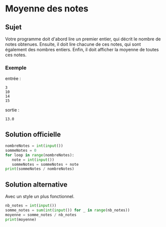 # Moyenne des notes

## Sujet

 Votre programme doit d'abord lire un premier entier, qui décrit le nombre de notes obtenues. Ensuite, il doit lire chacune de ces notes, qui sont également des nombres entiers. Enfin, il doit afficher la moyenne de toutes ces notes.

### Exemple

entrée :

    3
    10
    14
    15

sortie :

    13.0

## Solution officielle

```python
nombreNotes = int(input())
sommeNotes = 0
for loop in range(nombreNotes):
   note = int(input())
   sommeNotes = sommeNotes + note
print(sommeNotes / nombreNotes)
```

## Solution alternative

Avec un style un plus fonctionnel.

```python
nb_notes = int(input())
somme_notes = sum(int(input()) for _ in range(nb_notes))
moyenne = somme_notes / nb_notes
print(moyenne)
```

